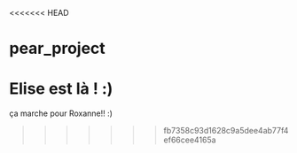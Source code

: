 <<<<<<< HEAD
# pear_project


Elise est là ! :) 
=======

ça marche pour Roxanne!! :)

>>>>>>> fb7358c93d1628c9a5dee4ab77f4ef66cee4165a
